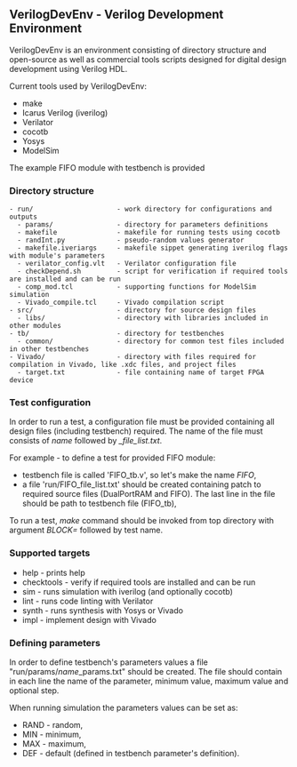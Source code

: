 ## VerilogDevEnv - Verilog Development Environment

VerilogDevEnv is an environment consisting of directory structure and open-source as well as commercial tools scripts designed for digital design development using Verilog HDL.

Current tools used by VerilogDevEnv:
- make
- Icarus Verilog (iverilog)
- Verilator
- cocotb 
- Yosys
- ModelSim

The example FIFO module with testbench is provided

### Directory structure
```
- run/                     - work directory for configurations and outputs
  - params/                - directory for parameters definitions
  - makefile               - makefile for running tests using cocotb
  - randInt.py             - pseudo-random values generator
  - makefile.iveriargs     - makefile sippet generating iverilog flags with module's parameters
  - verilator_config.vlt   - Verilator configuration file
  - checkDepend.sh         - script for verification if required tools are installed and can be run
  - comp_mod.tcl           - supporting functions for ModelSim simulation
  - Vivado_compile.tcl     - Vivado compilation script
- src/                     - directory for source design files
  - libs/                  - directory with libraries included in other modules
- tb/                      - directory for testbenches
  - common/                - directory for common test files included in other testbenches
- Vivado/                  - directory with files required for compilation in Vivado, like .xdc files, and project files
  - target.txt             - file containing name of target FPGA device
```

### Test configuration

In order to run a test, a configuration file must be provided containing all design files (including testbench) required. The name of the file must consists of *name* followed by *_file_list.txt*.

For example - to define a test for provided FIFO module:
- testbench file is called 'FIFO_tb.v', so let's make the name *FIFO*,
- a file 'run/FIFO_file_list.txt' should be created containing patch to required source files (DualPortRAM and FIFO). The last line in the file should be path to testbench file (FIFO_tb),

To run a test, *make* command should be invoked from top directory with argument *BLOCK=* followed by test name.

### Supported targets

- help       - prints help
- checktools - verify if required tools are installed and can be run
- sim        - runs simulation with iverilog (and optionally cocotb)
- lint       - runs code linting with Verilator
- synth      - runs synthesis with Yosys or Vivado
- impl       - implement design with Vivado

### Defining parameters

In order to define testbench's parameters values a file "run/params/*name*_params.txt" should be created. The file should contain in each line the name of the parameter, minimum value, maximum value and optional step.

When running simulation the parameters values can be set as: 
- RAND - random,
- MIN  - minimum,
- MAX  - maximum,
- DEF  - default (defined in testbench parameter's definition).
